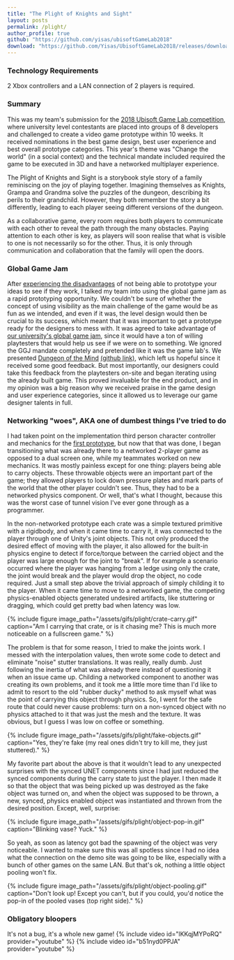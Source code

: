 ```yaml
---
title: "The Plight of Knights and Sight"
layout: posts
permalink: /plight/
author_profile: true 
github: "https://github.com/yisas/ubisoftGameLab2018"
download: "https://github.com/Yisas/UbisoftGameLab2018/releases/download/untagged-6aeb52f3482e4392eccd/A.Plight.of.Knights.and.Sight.rar"
---
```

### Technology Requirements

2 Xbox controllers and a LAN connection of 2 players is required.

### Summary

This was my team's submission for the [2018 Ubisoft Game Lab competition](https://montreal.ubisoft.com/en/ubisoft-game-lab-competition-2018-winners/), where university level contestants 
are placed into groups of 8 developers and challenged to create a video game prototype within 10 weeks. It received nominations in the best game design, best user experience and best 
overall prototype categories. This year's theme was "Change the world" (in a social context) and the technical mandate included required the game to be executed in 3D and have a networked 
multiplayer experience.

The Plight of Knights and Sight is a storybook style story of a family reminiscing on the joy of playing together. Imagining themselves as Knights, Grampa and Grandma solve the puzzles 
of the dungeon, describing its perils to their grandchild. However, they both remember the story a bit differently, leading to each player seeing different versions of the dungeon.

As a collaborative game, every room requires both players to communicate with each other to reveal the path through the many obstacles. Paying attention to each other is key, as
players will soon realise that what is visible to one is not necessarily so for the other. Thus, it is only through communication and collaboration that the family will open the doors.

### Global Game Jam

After [experiencing the disadvantages](/genesis/#postmortem) of not being able to prototype your ideas to see if they work, I talked my team into using the global game jam as a rapid 
prototyping opportunity. We couldn't be sure of whether the concept of using visibility as the main challenge of the game would be as fun as we intended, and even if it was, the level 
design would then be crucial to its success, which meant that it was important to get a prototype ready for the designers to mess with. It was agreed to take advantage of [our university's 
global game jam](https://globalgamejam.org/2018/jam-sites/tag-concordia-university/games), since it would have a ton of willing playtesters that would help us see if we were on to something. 
We ignored the GGJ mandate completely and pretended like it was the game lab's. We presented [Dungeon of the Mind](https://globalgamejam.org/2018/games/dungeon-mind) 
[(github link)](https://github.com/yisas/ggj2018), which left us hopeful since it received some good feedback. But most importantly, our designers could take this feedback from the 
playtesters on-site and began iterating using the already built game. This proved invaluable for the end product, and in my opinion was a big reason why we received praise in the game design 
and user experience categories, since it allowed us to leverage our game designer talents in full.

### Networking "woes", AKA one of dumbest things I've tried to do

I had taken point on the implementation third person character controller and mechanics for the [first prototype](https://github.com/yisas/ggj2018), but now that that was done, I began 
transitioning what was already there to a networked 2-player game as opposed to a dual screen one, while my teammates worked on new mechanics. It was mostly painless except for one thing: 
players being able to carry objects. These throwable objects were an important part of the game; they allowed players to lock down pressure plates and mark parts of the world that the other 
player couldn't see. Thus, they had to be a networked physics component. Or well, that's what I thought, because this was the worst case of tunnel vision I've ever gone through as a programmer. 

In the non-networked prototype each crate was a simple textured primitive with a rigidbody, and when it came time to carry it, it was connected to the player through one of Unity's 
joint objects. This not only produced the desired effect of moving with the player, it also allowed for the built-in physics engine to detect if force/torque between the carried object and the player 
was large enough for the joint to "break". If for example a scenario occurred where the player was hanging from a ledge using only the crate, the joint would break and the player would 
drop the object, no code required. Just a small step above the trivial approach of simply childing it to the player. When it came time to move to a networked game, the competing physics-enabled 
objects generated undesired artifacts, like stuttering or dragging, which could get pretty bad when latency was low.

{% include figure image_path="/assets/gifs/plight/crate-carry.gif" caption="Am I carrying that crate, or is it chasing me? This is much more noticeable on a fullscreen game." %}

The problem is that for some reason, I tried to make the joints work. I messed with the interpolation values, then wrote some code to detect and eliminate "noise" stutter translations. It was 
really, really dumb. Just following the inertia of what was already there instead of questioning it when an issue came up. Childing a networked component to another was creating its own problems, 
and it took me a little more time than I'd like to admit to resort to the old "rubber ducky" method to ask myself what was the point of carrying this object through physics. So, I went for the safe route 
that could never cause problems: turn on a non-synced object with no physics attached to it that was just the mesh and the texture. It was obvious, but I guess I was low on coffee or something.

{% include figure image_path="/assets/gifs/plight/fake-objects.gif" caption="Yes, they're fake (my real ones didn't try to kill me, they just stuttered)." %}

My favorite part about the above is that it wouldn't lead to any unexpected surprises with the synced UNET components since I had just reduced the synced components during the carry state to 
just the player. I then made it so that the object that was being picked up was destroyed as the fake object was turned on, and when the object was supposed to be thrown, a new, synced, physics enabled 
object was instantiated and thrown from the desired position. Except, well, surprise:

{% include figure image_path="/assets/gifs/plight/object-pop-in.gif" caption="Blinking vase? Yuck." %}

So yeah, as soon as latency got bad the spawning of the object was very noticeable. I wanted to make sure this was all spotless since I had no idea what the connection on the demo site was going to be like, 
especially with a bunch of other games on the same LAN. But that's ok, nothing a little object pooling won't fix.

{% include figure image_path="/assets/gifs/plight/object-pooling.gif" caption="Don't look up! Except you can't, but if you could, you'd notice the pop-in of the pooled vases (top right side)." %}

### Obligatory bloopers

It's not a bug, it's a whole new game!
{% include video id="lKKqjMYPoRQ" provider="youtube" %}
{% include video id="b51nyd0PPJA" provider="youtube" %}